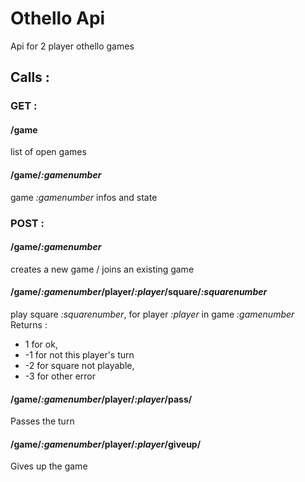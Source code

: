 # Othello Api
Api for 2 player othello games

## Calls :

### GET :
#### /game
list of open games

#### /game/*:gamenumber*
game *:gamenumber* infos and state

### POST :
#### /game/*:gamenumber*
creates a new game / joins an existing game

#### /game/*:gamenumber*/player/*:player*/square/*:squarenumber*
play square *:squarenumber*, for player *:player* in game *:gamenumber*
Returns :
* 1 for ok,
* -1 for not this player's turn
* -2 for square not playable,
* -3 for other error

#### /game/*:gamenumber*/player/*:player*/pass/
Passes the turn

#### /game/*:gamenumber*/player/*:player*/giveup/
Gives up the game
